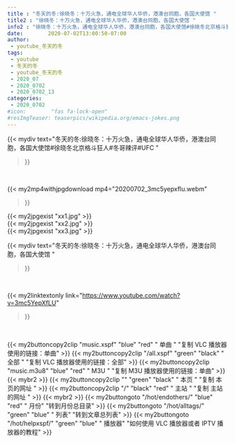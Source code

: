 ```yaml
---
title : "冬天的冬:徐晓冬：十万火急，通电全球华人华侨，港澳台同胞，各国大使馆 "
title2 : "徐晓冬：十万火急，通电全球华人华侨，港澳台同胞，各国大使馆 "
info2 : "徐晓冬：十万火急，通电全球华人华侨，港澳台同胞，各国大使馆#徐晓冬北京格斗狂人#冬哥辣评#UFC "
date:        2020-07-02T13:00:50-07:00
author:
 - youtube_冬天的冬
tags:
 - youtube
 - 冬天的冬
 - youtube_冬天的冬
 - 2020_07
 - 2020_0702
 - 2020_0702_13
categories:
 - 2020_0702
#icon:        "fas fa-lock-open"
#resImgTeaser: teaserpics/wikipedia.org/emacs-jokes.png
---
```


{{< mydiv text="冬天的冬:徐晓冬：十万火急，通电全球华人华侨，港澳台同胞，各国大使馆#徐晓冬北京格斗狂人#冬哥辣评#UFC "
>}}
<br>


{{< my2mp4withjpgdownload mp4="20200702_3mc5yepxflu.webm"
>}}

{{< my2jpgexist "xx1.jpg" >}}<br>
{{< my2jpgexist "xx2.jpg" >}}<br>
{{< my2jpgexist "xx3.jpg" >}}<br>



{{< mydiv text="冬天的冬:徐晓冬：十万火急，通电全球华人华侨，港澳台同胞，各国大使馆 "
>}}
<br>

{{< my2linktextonly link="https://www.youtube.com/watch?v=3mc5YepXfLU"
>}}


<br>

{{< my2buttoncopy2clip "music.xspf"        "blue"   "red"    " 单曲 "  "复制 VLC 播放器使用的链接：单曲" >}} {{< my2buttoncopy2clip "/all.xspf"         "green"  "black"  " 全部 "  "复制 VLC 播放器使用的链接：全部" >}} {{< my2buttoncopy2clip "music.m3u8"        "blue"   "red"    " M3U  "    "复制 M3U 播放器使用的链接：单曲" >}} {{< mybr2 >}} {{< my2buttoncopy2clip ""                  "green"  "black"  " 本页 "    "复制 本页的网址 " >}} {{< my2buttoncopy2clip "/"                 "black"  "red"    " 主站 "    "复制 主站的网址 " >}} {{< mybr2 >}} {{< my2buttongoto      "/hot/endothers/"   "blue"   "red"    " 月份"   "转到月份总目录" >}} {{< my2buttongoto      "/hot/alltags/"     "green"  "blue"   " 列表"   "转到文章总列表" >}} {{< my2buttongoto      "/hot/helpxspf/"    "green"  "blue"   " 播放器" "如何使用 VLC 播放器或者 IPTV 播放器的教程" >}} 
